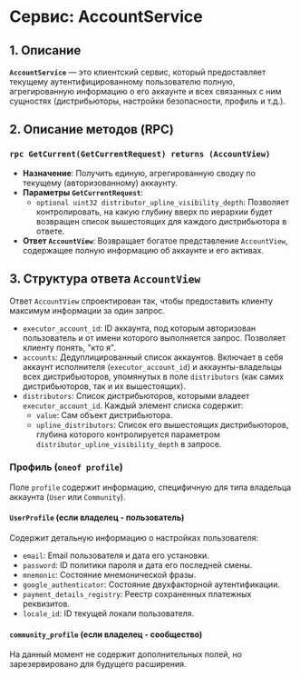 # Сервис: AccountService

## 1. Описание

**`AccountService`** — это клиентский сервис, который предоставляет текущему аутентифицированному пользователю полную, агрегированную информацию о его аккаунте и всех связанных с ним сущностях (дистрибьюторы, настройки безопасности, профиль и т.д.).

## 2. Описание методов (RPC)

### `rpc GetCurrent(GetCurrentRequest) returns (AccountView)`
- **Назначение**: Получить единую, агрегированную сводку по текущему (авторизованному) аккаунту.
- **Параметры `GetCurrentRequest`**:
  - `optional uint32 distributor_upline_visibility_depth`: Позволяет контролировать, на какую глубину вверх по иерархии будет возвращен список вышестоящих для каждого дистрибьютора в ответе.
- **Ответ `AccountView`**: Возвращает богатое представление `AccountView`, содержащее полную информацию об аккаунте и его активах.

## 3. Структура ответа `AccountView`

Ответ `AccountView` спроектирован так, чтобы предоставить клиенту максимум информации за один запрос.

- `executor_account_id`: ID аккаунта, под которым авторизован пользователь и от имени которого выполняется запрос. Позволяет клиенту понять, "кто я".
- `accounts`: Дедуплицированный список аккаунтов. Включает в себя аккаунт исполнителя (`executor_account_id`) и аккаунты-владельцы всех дистрибьюторов, упомянутых в поле `distributors` (как самих дистрибьюторов, так и их вышестоящих).
- `distributors`: Список дистрибьюторов, которыми владеет `executor_account_id`. Каждый элемент списка содержит:
  - `value`: Сам объект дистрибьютора.
  - `upline_distributors`: Список его вышестоящих дистрибьюторов, глубина которого контролируется параметром `distributor_upline_visibility_depth` в запросе.

### Профиль (`oneof profile`)

Поле `profile` содержит информацию, специфичную для типа владельца аккаунта (`User` или `Community`).

#### `UserProfile` (если владелец - пользователь)
Содержит детальную информацию о настройках пользователя:
- `email`: Email пользователя и дата его установки.
- `password`: ID политики пароля и дата его последней смены.
- `mnemonic`: Состояние мнемонической фразы.
- `google_authenticator`: Состояние двухфакторной аутентификации.
- `payment_details_registry`: Реестр сохраненных платежных реквизитов.
- `locale_id`: ID текущей локали пользователя.

#### `community_profile` (если владелец - сообщество)
На данный момент не содержит дополнительных полей, но зарезервировано для будущего расширения.